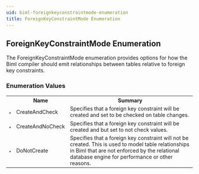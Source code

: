 ```yaml
---
uid: biml-foreignkeyconstraintmode-enumeration
title: ForeignKeyConstraintMode Enumeration
---
```


## ForeignKeyConstraintMode Enumeration

<div class="LanguageSummary"><div class ="SummaryItem">The ForeignKeyConstraintMode enumeration provides options for how the Biml compiler should emit relationships between tables relative to foreign key constraints.</div></div>
<div class="EnumValueGroup">

### Enumeration Values

<table id="EnumValue" class="MemberList"><tbody><tr><th class="MemberTypeIconColumnHeader">&nbsp;</th><th class="MemberNameColumnHeader">Name</th><th class="MemberSummaryColumnHeader">Summary</th></tr><tr class="cd0"><td align="center" class="MemberTypeIcon"><img src="enumValue.png"></img></td><td class="MemberName">CreateAndCheck</td><td class="MemberSummary"><div class ="SummaryItem">Specifies that a foreign key constraint will be created and set to be checked on table changes.</div></td></tr><tr class="cd1"><td align="center" class="MemberTypeIcon"><img src="enumValue.png"></img></td><td class="MemberName">CreateAndNoCheck</td><td class="MemberSummary"><div class ="SummaryItem">Specifies that a foreign key constraint will be created and but set to not check values.</div></td></tr><tr class="cd0"><td align="center" class="MemberTypeIcon"><img src="enumValue.png"></img></td><td class="MemberName">DoNotCreate</td><td class="MemberSummary"><div class ="SummaryItem">Specifies that a foreign key constraint will not be created.  This is used to model table relationships in Biml that are not enforced by the relational database engine for performance or other reasons.</div></td></tr></tbody></table>
</div>